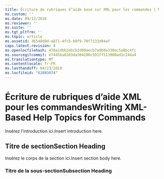 ```yaml
---
title: Écriture de rubriques d’aide basé sur XML pour les commandes | Microsoft Docs
ms.custom: ''
ms.date: 09/12/2016
ms.reviewer: ''
ms.suite: ''
ms.tgt_pltfrm: ''
ms.topic: article
ms.assetid: 36548d9d-a871-4fc5-b9f9-70f7132d04af
caps.latest.revision: 4
ms.openlocfilehash: 470a14bb2ebcb2d90eecb7a9b0a330ec5a8bc4fc
ms.sourcegitcommit: e7445ba8203da304286c591ff513900ad1c244a4
ms.translationtype: MT
ms.contentlocale: fr-FR
ms.lasthandoff: 04/23/2019
ms.locfileid: "62083074"
---
```

# <a name="writing-xml-based-help-topics-for-commands"></a><span data-ttu-id="0d05c-102">Écriture de rubriques d’aide XML pour les commandes</span><span class="sxs-lookup"><span data-stu-id="0d05c-102">Writing XML-Based Help Topics for Commands</span></span>

<span data-ttu-id="0d05c-103">Insérez l'introduction ici.</span><span class="sxs-lookup"><span data-stu-id="0d05c-103">Insert introduction here.</span></span>

## <a name="section-heading"></a><span data-ttu-id="0d05c-104">Titre de section</span><span class="sxs-lookup"><span data-stu-id="0d05c-104">Section Heading</span></span>

 <span data-ttu-id="0d05c-105">Insérez le corps de la section ici.</span><span class="sxs-lookup"><span data-stu-id="0d05c-105">Insert section body here.</span></span>

### <a name="subsection-heading"></a><span data-ttu-id="0d05c-106">Titre de la sous-section</span><span class="sxs-lookup"><span data-stu-id="0d05c-106">Subsection Heading</span></span>
